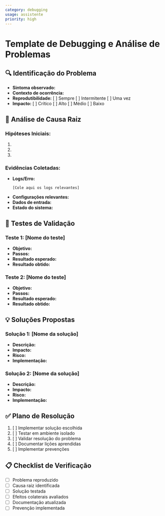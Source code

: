 ```yaml
---
category: debugging
usage: assistente
priority: high
---
```


# Template de Debugging e Análise de Problemas

## 🔍 Identificação do Problema
- **Sintoma observado:** 
- **Contexto de ocorrência:** 
- **Reprodutibilidade:** [ ] Sempre [ ] Intermitente [ ] Uma vez
- **Impacto:** [ ] Crítico [ ] Alto [ ] Médio [ ] Baixo

## 🧩 Análise de Causa Raiz
### Hipóteses Iniciais:
1. 
2. 
3. 

### Evidências Coletadas:
- **Logs/Erro:**
  ```
  [Cole aqui os logs relevantes]
  ```
- **Configurações relevantes:**
- **Dados de entrada:**
- **Estado do sistema:**

## 🔬 Testes de Validação
### Teste 1: [Nome do teste]
- **Objetivo:** 
- **Passos:** 
- **Resultado esperado:** 
- **Resultado obtido:** 

### Teste 2: [Nome do teste]
- **Objetivo:** 
- **Passos:** 
- **Resultado esperado:** 
- **Resultado obtido:** 

## 💡 Soluções Propostas
### Solução 1: [Nome da solução]
- **Descrição:** 
- **Impacto:** 
- **Risco:** 
- **Implementação:** 

### Solução 2: [Nome da solução]
- **Descrição:** 
- **Impacto:** 
- **Risco:** 
- **Implementação:** 

## ✅ Plano de Resolução
1. [ ] Implementar solução escolhida
2. [ ] Testar em ambiente isolado
3. [ ] Validar resolução do problema
4. [ ] Documentar lições aprendidas
5. [ ] Implementar prevenções

## 📋 Checklist de Verificação
- [ ] Problema reproduzido
- [ ] Causa raiz identificada
- [ ] Solução testada
- [ ] Efeitos colaterais avaliados
- [ ] Documentação atualizada
- [ ] Prevenção implementada

